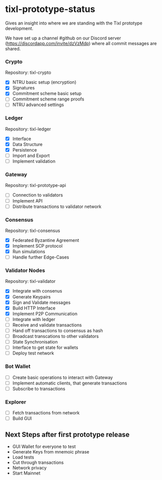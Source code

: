 # tixl-prototype-status
Gives an insight into where we are standing with the Tixl prototype development.

We have set up a channel #github on our Discord server (https://discordapp.com/invite/dzVzMdp) where all commit messages are shared. 

### Crypto 
Repository: tixl-crypto
- [x] NTRU basic setup (encryption) 
- [x] Signatures
- [x] Commitment scheme basic setup
- [ ] Commitment scheme range proofs
- [ ] NTRU advanced settings

### Ledger
Repository: tixl-ledger
- [x] Interface
- [x] Data Structure
- [x] Persistence
- [ ] Import and Export
- [ ] Implement validation

### Gateway
Repository: tixl-prototype-api
- [ ] Connection to validators
- [ ] Implement API
- [ ] Distribute transactions to validator network

### Consensus 
Repository: tixl-consensus
- [x] Federated Byzantine Agreement
- [x] Implement SCP protocol
- [x] Run simulations
- [ ] Handle further Edge-Cases

### Validator Nodes 
Repository: tixl-validator
- [x] Integrate with consenus
- [x] Generate Keypairs
- [x] Sign and Validate messages
- [x] Build HTTP Interface
- [x] Implement P2P Communication
- [ ] Integrate with ledger
- [ ] Receive and validate transactions
- [ ] Hand off transactions to consensus as hash
- [ ] Broadcast transcations to other validators
- [ ] State Synchronisation
- [ ] Interface to get state for wallets
- [ ] Deploy test network

### Bot Wallet
- [ ] Create basic operations to interact with Gateway
- [ ] Implement automatic clients, that generate transactions
- [ ] Subscribe to transactions

### Explorer
- [ ] Fetch transactions from network
- [ ] Build GUI

## Next Steps after first prototype release
- GUI Wallet for everyone to test
- Generate Keys from mnemoic phrase
- Load tests
- Cut through transactions
- Network privacy
- Start Mainnet
